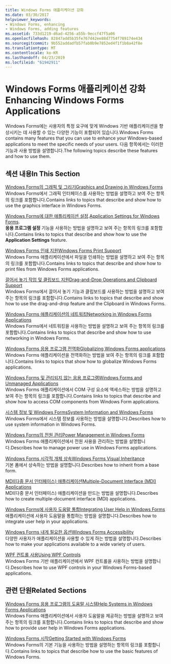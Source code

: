 ```yaml
---
title: Windows Forms 애플리케이션 강화
ms.date: 03/30/2017
helpviewer_keywords:
- Windows Forms, enhancing
- Windows Forms, adding features
ms.assetid: 733d1219-d6ad-4256-a55b-9eccf47f5a06
ms.openlocfilehash: 82847add5b35fe767d42ee88d7754f789174e434
ms.sourcegitcommit: 9b552addadfb57fab0b9e7852ed4f1f1b8a42f8e
ms.translationtype: MT
ms.contentlocale: ko-KR
ms.lasthandoff: 04/23/2019
ms.locfileid: "61942911"
---
```

# <a name="enhancing-windows-forms-applications"></a><span data-ttu-id="eb0e5-102">Windows Forms 애플리케이션 강화</span><span class="sxs-lookup"><span data-stu-id="eb0e5-102">Enhancing Windows Forms Applications</span></span>
<span data-ttu-id="eb0e5-103">Windows Forms에는 사용자의 특정 요구에 맞게 Windows 기반 애플리케이션을 향상시키는 데 사용할 수 있는 다양한 기능이 포함되어 있습니다.</span><span class="sxs-lookup"><span data-stu-id="eb0e5-103">Windows Forms contains many features that you can use to enhance your Windows-based applications to meet the specific needs of your users.</span></span> <span data-ttu-id="eb0e5-104">다음 항목에서는 이러한 기능과 사용 방법을 설명합니다.</span><span class="sxs-lookup"><span data-stu-id="eb0e5-104">The following topics describe these features and how to use them.</span></span>  
  
## <a name="in-this-section"></a><span data-ttu-id="eb0e5-105">섹션 내용</span><span class="sxs-lookup"><span data-stu-id="eb0e5-105">In This Section</span></span>  
 [<span data-ttu-id="eb0e5-106">Windows Forms의 그래픽 및 그리기</span><span class="sxs-lookup"><span data-stu-id="eb0e5-106">Graphics and Drawing in Windows Forms</span></span>](graphics-and-drawing-in-windows-forms.md)  
 <span data-ttu-id="eb0e5-107">Windows Forms에서 그래픽 인터페이스를 사용하는 방법을 설명하고 보여 주는 항목의 링크를 포함합니다.</span><span class="sxs-lookup"><span data-stu-id="eb0e5-107">Contains links to topics that describe and show how to use the graphics interface in Windows Forms.</span></span>  
  
 <span data-ttu-id="eb0e5-108">[Windows Forms에 대한 애플리케이션 설정](application-settings-for-windows-forms.md).</span><span class="sxs-lookup"><span data-stu-id="eb0e5-108">[Application Settings for Windows Forms](application-settings-for-windows-forms.md).</span></span>  
 <span data-ttu-id="eb0e5-109">**응용 프로그램 설정** 기능을 사용하는 방법을 설명하고 보여 주는 항목의 링크를 포함합니다.</span><span class="sxs-lookup"><span data-stu-id="eb0e5-109">Contains links to topics that describe and show how to use the **Application Settings** feature.</span></span>  
  
 [<span data-ttu-id="eb0e5-110">Windows Forms 인쇄 지원</span><span class="sxs-lookup"><span data-stu-id="eb0e5-110">Windows Forms Print Support</span></span>](windows-forms-print-support.md)  
 <span data-ttu-id="eb0e5-111">Windows Forms 애플리케이션에서 파일을 인쇄하는 방법을 설명하고 보여 주는 항목의 링크를 포함합니다.</span><span class="sxs-lookup"><span data-stu-id="eb0e5-111">Contains links to topics that describe and show how to print files from Windows Forms applications.</span></span>  
  
 [<span data-ttu-id="eb0e5-112">끌어서 놓기 작업 및 클립보드 지원</span><span class="sxs-lookup"><span data-stu-id="eb0e5-112">Drag-and-Drop Operations and Clipboard Support</span></span>](drag-and-drop-operations-and-clipboard-support.md)  
 <span data-ttu-id="eb0e5-113">Windows Forms에서 끌어서 놓기 기능과 클립보드를 사용하는 방법을 설명하고 보여 주는 항목의 링크를 포함합니다.</span><span class="sxs-lookup"><span data-stu-id="eb0e5-113">Contains links to topics that describe and show how to use the drag-and-drop feature and the Clipboard in Windows Forms.</span></span>  
  
 [<span data-ttu-id="eb0e5-114">Windows Forms 애플리케이션의 네트워킹</span><span class="sxs-lookup"><span data-stu-id="eb0e5-114">Networking in Windows Forms Applications</span></span>](networking-in-windows-forms-applications.md)  
 <span data-ttu-id="eb0e5-115">Windows Forms에서 네트워킹을 사용하는 방법을 설명하고 보여 주는 항목의 링크를 포함합니다.</span><span class="sxs-lookup"><span data-stu-id="eb0e5-115">Contains links to topics that describe and show how to use networking in Windows Forms.</span></span>  
  
 [<span data-ttu-id="eb0e5-116">Windows Forms 응용 프로그램 전역화</span><span class="sxs-lookup"><span data-stu-id="eb0e5-116">Globalizing Windows Forms applications</span></span>](globalizing-windows-forms.md)  
 <span data-ttu-id="eb0e5-117">Windows Forms 애플리케이션을 전역화하는 방법을 보여 주는 항목의 링크를 포함합니다.</span><span class="sxs-lookup"><span data-stu-id="eb0e5-117">Contains links to topics that show how to globalize Windows Forms applications.</span></span>  
  
 [<span data-ttu-id="eb0e5-118">Windows Forms 및 관리되지 않는 응용 프로그램</span><span class="sxs-lookup"><span data-stu-id="eb0e5-118">Windows Forms and Unmanaged Applications</span></span>](windows-forms-and-unmanaged-applications.md)  
 <span data-ttu-id="eb0e5-119">Windows Forms 애플리케이션에서 COM 구성 요소에 액세스하는 방법을 설명하고 보여 주는 항목의 링크를 포함합니다.</span><span class="sxs-lookup"><span data-stu-id="eb0e5-119">Contains links to topics that describe and show how to access COM components from Windows Form applications.</span></span>  
  
 [<span data-ttu-id="eb0e5-120">시스템 정보 및 Windows Forms</span><span class="sxs-lookup"><span data-stu-id="eb0e5-120">System Information and Windows Forms</span></span>](system-information-and-windows-forms.md)  
 <span data-ttu-id="eb0e5-121">Windows Forms에서 시스템 정보를 사용하는 방법을 설명합니다.</span><span class="sxs-lookup"><span data-stu-id="eb0e5-121">Describes how to use system information in Windows Forms.</span></span>  
  
 [<span data-ttu-id="eb0e5-122">Windows Forms의 전원 관리</span><span class="sxs-lookup"><span data-stu-id="eb0e5-122">Power Management in Windows Forms</span></span>](power-management-in-windows-forms.md)  
 <span data-ttu-id="eb0e5-123">Windows Forms 애플리케이션에서 전원 사용을 관리하는 방법을 설명합니다.</span><span class="sxs-lookup"><span data-stu-id="eb0e5-123">Describes how to manage power use in Windows Forms applications.</span></span>  
  
 [<span data-ttu-id="eb0e5-124">Windows Forms 시각적 개체 상속</span><span class="sxs-lookup"><span data-stu-id="eb0e5-124">Windows Forms Visual Inheritance</span></span>](windows-forms-visual-inheritance.md)  
 <span data-ttu-id="eb0e5-125">기본 폼에서 상속하는 방법을 설명합니다.</span><span class="sxs-lookup"><span data-stu-id="eb0e5-125">Describes how to inherit from a base form.</span></span>  
  
 [<span data-ttu-id="eb0e5-126">MDI(다중 문서 인터페이스) 애플리케이션</span><span class="sxs-lookup"><span data-stu-id="eb0e5-126">Multiple-Document Interface (MDI) Applications</span></span>](multiple-document-interface-mdi-applications.md)  
 <span data-ttu-id="eb0e5-127">MDI(다중 문서 인터페이스) 애플리케이션을 만드는 방법을 설명합니다.</span><span class="sxs-lookup"><span data-stu-id="eb0e5-127">Describes how to create multiple-document interface (MDI) applications.</span></span>  
  
 [<span data-ttu-id="eb0e5-128">Windows Forms에 사용자 도움말 통합</span><span class="sxs-lookup"><span data-stu-id="eb0e5-128">Integrating User Help in Windows Forms</span></span>](integrating-user-help-in-windows-forms.md)  
 <span data-ttu-id="eb0e5-129">애플리케이션에 사용자 도움말을 통합하는 방법을 설명합니다.</span><span class="sxs-lookup"><span data-stu-id="eb0e5-129">Describes how to integrate user help in your applications.</span></span>  
  
 [<span data-ttu-id="eb0e5-130">Windows Forms 내게 필요한 옵션</span><span class="sxs-lookup"><span data-stu-id="eb0e5-130">Windows Forms Accessibility</span></span>](windows-forms-accessibility.md)  
 <span data-ttu-id="eb0e5-131">다양한 사용자가 애플리케이션을 사용할 수 있게 하는 방법을 설명합니다.</span><span class="sxs-lookup"><span data-stu-id="eb0e5-131">Describes how to make your applications available to a wide variety of users.</span></span>  
  
 [<span data-ttu-id="eb0e5-132">WPF 컨트롤 사용</span><span class="sxs-lookup"><span data-stu-id="eb0e5-132">Using WPF Controls</span></span>](using-wpf-controls.md)  
 <span data-ttu-id="eb0e5-133">Windows Forms 기반 애플리케이션에서 WPF 컨트롤을 사용하는 방법을 설명합니다.</span><span class="sxs-lookup"><span data-stu-id="eb0e5-133">Describes how to use WPF controls in your Windows Forms-based applications.</span></span>  
  
## <a name="related-sections"></a><span data-ttu-id="eb0e5-134">관련 단원</span><span class="sxs-lookup"><span data-stu-id="eb0e5-134">Related Sections</span></span>  
 [<span data-ttu-id="eb0e5-135">Windows Forms 응용 프로그램의 도움말 시스템</span><span class="sxs-lookup"><span data-stu-id="eb0e5-135">Help Systems in Windows Forms Applications</span></span>](help-systems-in-windows-forms-applications.md)  
 <span data-ttu-id="eb0e5-136">Windows Forms 애플리케이션에서 사용자 도움말을 제공하는 방법을 설명하고 보여 주는 항목의 링크를 포함합니다.</span><span class="sxs-lookup"><span data-stu-id="eb0e5-136">Contains links to topics that describe and show how to provide user help in Windows Forms applications.</span></span>  
  
 [<span data-ttu-id="eb0e5-137">Windows Forms 시작</span><span class="sxs-lookup"><span data-stu-id="eb0e5-137">Getting Started with Windows Forms</span></span>](../getting-started-with-windows-forms.md)  
 <span data-ttu-id="eb0e5-138">Windows Forms의 기본 기능을 사용하는 방법을 설명하는 항목의 링크를 포함합니다.</span><span class="sxs-lookup"><span data-stu-id="eb0e5-138">Contains links to topics that describe how to use the basic features of Windows Forms.</span></span>
